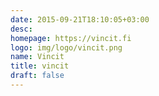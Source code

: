 ```yaml
---
date: 2015-09-21T18:10:05+03:00
desc:
homepage: https://vincit.fi
logo: img/logo/vincit.png
name: Vincit
title: vincit
draft: false
---
```


